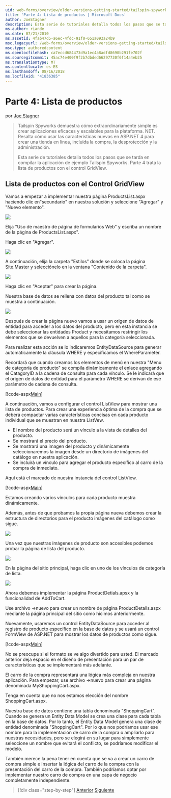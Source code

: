 ```yaml
---
uid: web-forms/overview/older-versions-getting-started/tailspin-spyworks/tailspin-spyworks-part-4
title: 'Parte 4: Lista de productos | Microsoft Docs'
author: JoeStagner
description: Esta serie de tutoriales detalla todos los pasos que se tarda en compilar la aplicación de ejemplo Tailspin Spyworks. Parte 4 cubre la lista de productos con el contr GridView...
ms.author: riande
ms.date: 07/21/2010
ms.assetid: 4fab47d5-a6ec-4fdc-91f0-651a093a24b9
msc.legacyurl: /web-forms/overview/older-versions-getting-started/tailspin-spyworks/tailspin-spyworks-part-4
msc.type: authoredcontent
ms.openlocfilehash: ca7eccd684473d9a1ec4a8adfd8690b291fe702f
ms.sourcegitcommit: 45ac74e400f9f2b7dbded66297730f6f14a4eb25
ms.translationtype: MT
ms.contentlocale: es-ES
ms.lasthandoff: 08/16/2018
ms.locfileid: "41836385"
---
```

<a name="part-4-listing-products"></a>Parte 4: Lista de productos
====================
por [Joe Stagner](https://github.com/JoeStagner)

> Tailspin Spyworks demuestra cómo extraordinariamente simple es crear aplicaciones eficaces y escalables para la plataforma. NET. Resalta cómo usar las características nuevas en ASP.NET 4 para crear una tienda en línea, incluida la compra, la desprotección y la administración.
> 
> Esta serie de tutoriales detalla todos los pasos que se tarda en compilar la aplicación de ejemplo Tailspin Spyworks. Parte 4 trata la lista de productos con el control GridView.


## <a id="_Toc260221670"></a>  Lista de productos con el Control GridView

Vamos a empezar a implementar nuestra página ProductsList.aspx haciendo clic en"secundario" en nuestra solución y seleccione "Agregar" y "Nuevo elemento".

![](tailspin-spyworks-part-4/_static/image1.jpg)

Elija "Uso de maestro de página de formularios Web" y escriba un nombre de la página de ProductsList.aspx".

Haga clic en "Agregar".

![](tailspin-spyworks-part-4/_static/image2.jpg)

A continuación, elija la carpeta "Estilos" donde se coloca la página Site.Master y selecciónelo en la ventana "Contenido de la carpeta".

![](tailspin-spyworks-part-4/_static/image3.jpg)

Haga clic en "Aceptar" para crear la página.

Nuestra base de datos se rellena con datos del producto tal como se muestra a continuación.

![](tailspin-spyworks-part-4/_static/image4.jpg)

Después de crear la página nuevo vamos a usar un origen de datos de entidad para acceder a los datos del producto, pero en esta instancia se debe seleccionar las entidades Product y necesitamos restringir los elementos que se devuelven a aquellos para la categoría seleccionada.

Para realizar esta acción se lo indicaremos EntityDataSource para generar automáticamente la cláusula WHERE y especificamos el WhereParameter.

Recordará que cuando creamos los elementos de menú en nuestra "Menu de categoría de producto" se compila dinámicamente el enlace agregando el CatagoryID a la cadena de consulta para cada vínculo. Se le indicará que el origen de datos de entidad para el parámetro WHERE se derivan de ese parámetro de cadena de consulta.

[!code-aspx[Main](tailspin-spyworks-part-4/samples/sample1.aspx)]

A continuación, vamos a configurar el control ListView para mostrar una lista de productos. Para crear una experiencia óptima de la compra que se deberá compactar varias características concisas en cada producto individual que se muestran en nuestra ListVew.

- El nombre del producto será un vínculo a la vista de detalles del producto.
- Se mostrará el precio del producto.
- Se mostrará una imagen del producto y dinámicamente seleccionaremos la imagen desde un directorio de imágenes del catálogo en nuestra aplicación.
- Se incluirá un vínculo para agregar el producto específico al carro de la compra de inmediato.

Aquí está el marcado de nuestra instancia del control ListView.

[!code-aspx[Main](tailspin-spyworks-part-4/samples/sample2.aspx)]

Estamos creando varios vínculos para cada producto muestra dinámicamente.

Además, antes de que probamos la propia página nueva debemos crear la estructura de directorios para el producto imágenes del catálogo como sigue.

![](tailspin-spyworks-part-4/_static/image1.png)

Una vez que nuestras imágenes de producto son accesibles podemos probar la página de lista del producto.

![](tailspin-spyworks-part-4/_static/image5.jpg)

En la página del sitio principal, haga clic en uno de los vínculos de categoría de lista.

![](tailspin-spyworks-part-4/_static/image6.jpg)

Ahora debemos implementar la página ProductDetials.apsx y la funcionalidad de AddToCart.

Use archivo -&gt;nuevo para crear un nombre de página ProductDetails.aspx mediante la página principal del sitio como hicimos anteriormente.

Nuevamente, usaremos un control EntityDataSource para acceder al registro de producto específico en la base de datos y se usará un control FormView de ASP.NET para mostrar los datos de productos como sigue.

[!code-aspx[Main](tailspin-spyworks-part-4/samples/sample3.aspx)]

No se preocupe si el formato se ve algo divertido para usted. El marcado anterior deja espacio en el diseño de presentación para un par de características que se implementará más adelante.

El carro de la compra representará una lógica más compleja en nuestra aplicación. Para empezar, use archivo -&gt;nuevo para crear una página denominada MyShoppingCart.aspx.

Tenga en cuenta que no nos estamos elección del nombre ShoppingCart.aspx.

Nuestra base de datos contiene una tabla denominada "ShoppingCart". Cuando se genera un Entity Data Model se crea una clase para cada tabla en la base de datos. Por lo tanto, el Entity Data Model genera una clase de entidad denominada "ShoppingCart". Por lo que nos podríamos usar ese nombre para la implementación de carro de la compra o ampliarlo para nuestras necesidades, pero se elegirá en su lugar para simplemente seleccione un nombre que evitará el conflicto, se podríamos modificar el modelo.

También merece la pena tener en cuenta que se va a crear un carro de compra simple e insertar la lógica del carro de la compra con la presentación del carro de la compra. También podríamos optar por implementar nuestro carro de compra en una capa de negocio completamente independiente.

> [!div class="step-by-step"]
> [Anterior](tailspin-spyworks-part-3.md)
> [Siguiente](tailspin-spyworks-part-5.md)
